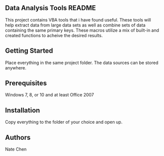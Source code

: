 ## Data Analysis Tools README

This project contains VBA tools that i have found useful. These tools will help extract data from large data sets as well as combine sets of data containing the same primary keys. These macros utilize a mix of built-in and created functions to acheive the desired results.

## Getting Started

Place everything in the same project folder. The data sources can be stored anywhere.

## Prerequisites

Windows 7, 8, or 10 and at least Office 2007

## Installation

Copy everything to the folder of your choice and open up.

## Authors

Nate Chen
